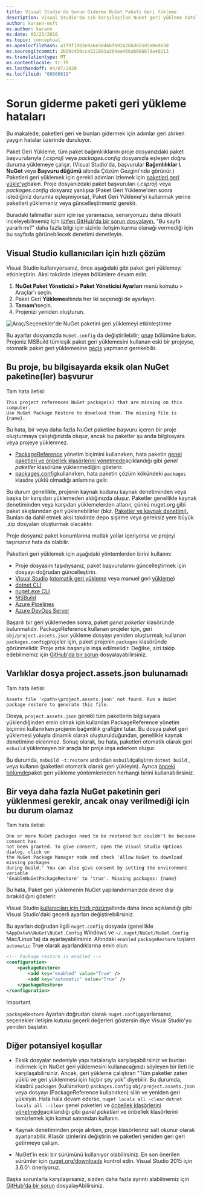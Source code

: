 ```yaml
---
title: Visual Studio'da Sorun Giderme NuGet Paketi Geri Yükleme
description: Visual Studio'da sık karşılaşılan NuGet geri yükleme hatalarının ve bunların nasıl sorun giderilenin açıklaması.
author: karann-msft
ms.author: karann
ms.date: 05/25/2018
ms.topic: conceptual
ms.openlocfilehash: a1f9f1d03e9a6e58466fa92426bd655d5e8ed83d
ms.sourcegitcommit: 2b50c450cca521681a384aa466ab666679a40213
ms.translationtype: MT
ms.contentlocale: tr-TR
ms.lasthandoff: 04/07/2020
ms.locfileid: "68860619"
---
```

# <a name="troubleshooting-package-restore-errors"></a>Sorun giderme paketi geri yükleme hataları

Bu makalede, paketleri geri ve bunları gidermek için adımlar geri alırken yaygın hatalar üzerinde duruluyor. 

Paket Geri Yükleme, tüm paket bağımlılıklarını proje dosyanızdaki paket başvurularıyla *(.csproj)* veya *packages.config* dosyanızla eşleşen doğru duruma yüklemeye çalışır. (Visual Studio'da, başvurular **Bağımlılıklar \ NuGet** veya **Başvuru düğümü** altında Çözüm Gezgini'nde görünür.) Paketleri geri yüklemek için gerekli adımları izlemek için [paketleri geri yükle'ye](../consume-packages/package-restore.md#restore-packages)bakın. Proje dosyanızdaki paket başvuruları (*.csproj*) veya *packages.config* dosyanız yanlışsa (Paket Geri Yükleme'den sonra istediğiniz durumla eşleşmiyorsa), Paket Geri Yükleme'yi kullanmak yerine paketleri yüklemeniz veya güncelleştirmeniz gerekir.

Buradaki talimatlar sizin için işe yaramazsa, senaryonuzu daha dikkatli inceleyebilmemiz için [lütfen GitHub'da bir sorun dosyalayın.](https://github.com/NuGet/docs.microsoft.com-nuget/issues) "Bu sayfa yararlı mı?" daha fazla bilgi için sizinle iletişim kurma olanağı vermediği için bu sayfada görünebilecek denetimi denetleyin.

## <a name="quick-solution-for-visual-studio-users"></a>Visual Studio kullanıcıları için hızlı çözüm

Visual Studio kullanıyorsanız, önce aşağıdaki gibi paket geri yüklemeyi etkinleştirin. Aksi takdirde izleyen bölümlere devam edin.

1. **NuGet Paket Yöneticisi > Paket Yöneticisi Ayarları** menü komutu > Araçlar'ı seçin.
1. Paket Geri **Yükleme**altında her iki seçeneği de ayarlayın.
1. **Tamam'ı**seçin.
1. Projenizi yeniden oluşturun.

![Araç/Seçenekler'de NuGet paketini geri yüklemeyi etkinleştirme](../consume-packages/media/restore-01-autorestoreoptions.png)

Bu ayarlar dosyanızda `NuGet.config` da değiştirilebilir; [onay](#consent) bölümüne bakın. Projeniz MSBuild tümleşik paket geri yüklemesini kullanan eski bir projeyse, otomatik paket geri yüklemesine [geçiş](package-restore.md#migrate-to-automatic-package-restore-visual-studio) yapmanız gerekebilir.

<a name="missing"></a>

## <a name="this-project-references-nuget-packages-that-are-missing-on-this-computer"></a>Bu proje, bu bilgisayarda eksik olan NuGet paketine(ler) başvurur

Tam hata iletisi:

```output
This project references NuGet package(s) that are missing on this computer.
Use NuGet Package Restore to download them. The missing file is {name}.
```

Bu hata, bir veya daha fazla NuGet paketine başvuru içeren bir proje oluşturmaya çalıştığınızda oluşur, ancak bu paketler şu anda bilgisayara veya projeye yüklenmez.

- [PackageReference](package-references-in-project-files.md) yönetim biçimini kullanırken, hata paketin [genel paketleri ve önbellek klasörlerini yönetmede](managing-the-global-packages-and-cache-folders.md)açıklandığı gibi *genel paketler* klasörüne yüklenmediğini gösterir.
- [packages.config](../reference/packages-config.md)kullanırken, hata paketin çözüm kökündeki `packages` klasöre yüklü olmadığı anlamına gelir.

Bu durum genellikle, projenin kaynak kodunu kaynak denetiminden veya başka bir karşıdan yüklemeden aldığınızda oluşur. Paketler genellikle kaynak denetiminden veya karşıdan yüklemelerden atlanır, çünkü nuget.org gibi paket akışlarından geri yüklenebilirler (bkz. [Paketler ve kaynak denetimi).](Packages-and-Source-Control.md) Bunları da dahil etmek aksi takdirde depo şişirme veya gereksiz yere büyük .zip dosyaları oluşturmak olacaktır.

Proje dosyanız paket konumlarına mutlak yollar içeriyorsa ve projeyi taşırsanız hata da olabilir.

Paketleri geri yüklemek için aşağıdaki yöntemlerden birini kullanın:

- Proje dosyasını taşıdıysanız, paket başvurularını güncelleştirmek için dosyayı doğrudan güncelleştirin.
- [Visual Studio](package-restore.md#restore-using-visual-studio) ([otomatik geri yükleme](package-restore.md#restore-packages-automatically-using-visual-studio) veya manuel geri [yükleme](package-restore.md#restore-packages-manually-using-visual-studio))
- [dotnet CLI](package-restore.md#restore-using-the-dotnet-cli)
- [nuget.exe CLI](package-restore.md#restore-using-the-nugetexe-cli)
- [MSBuild](package-restore.md#restore-using-msbuild)
- [Azure Pipelines](package-restore.md#restore-using-azure-pipelines)
- [Azure DevOps Server](package-restore.md#restore-using-azure-devops-server)

Başarılı bir geri yüklemeden sonra, paket *genel paketler* klasöründe bulunmalıdır. PackageReference kullanan projeler için, geri `obj/project.assets.json` yükleme dosyayı yeniden oluşturmalı; kullanan `packages.config`projeler için, paket projenin `packages` klasöründe görünmelidir. Proje artık başarıyla inşa edilmelidir. Değilse, sizi takip edebilmemiz için [GitHub'da bir sorun](https://github.com/NuGet/docs.microsoft.com-nuget/issues) dosyalayabilirsiniz.

<a name="assets"></a>

## <a name="assets-file-projectassetsjson-not-found"></a>Varlıklar dosya project.assets.json bulunamadı

Tam hata iletisi:

```output
Assets file '<path>\project.assets.json' not found. Run a NuGet package restore to generate this file.
```

Dosya, `project.assets.json` gerekli tüm paketlerin bilgisayara yüklendiğinden emin olmak için kullanılan PackageReference yönetim biçimini kullanırken projenin bağımlılık grafiğini tutar. Bu dosya paket geri yüklemesi yoluyla dinamik olarak oluşturulduğundan, genellikle kaynak denetimine eklenmez. Sonuç olarak, bu hata, paketleri otomatik olarak geri `msbuild` yüklemeyen bir araçla bir proje inşa ederken oluşur.

Bu durumda, `msbuild -t:restore` ardından `msbuild`çalıştırın `dotnet build` , veya kullanın (paketleri otomatik olarak geri yükleyin). Ayrıca [önceki bölümde](#missing)paket geri yükleme yöntemlerinden herhangi birini kullanabilirsiniz.

<a name="consent"></a>

## <a name="one-or-more-nuget-packages-need-to-be-restored-but-couldnt-be-because-consent-has-not-been-granted"></a>Bir veya daha fazla NuGet paketinin geri yüklenmesi gerekir, ancak onay verilmediği için bu durum olamaz

Tam hata iletisi:

```output
One or more NuGet packages need to be restored but couldn't be because consent has
not been granted. To give consent, open the Visual Studio Options dialog, click on
the NuGet Package Manager node and check 'Allow NuGet to download missing packages
during build.' You can also give consent by setting the environment variable
'EnableNuGetPackageRestore' to 'true'. Missing packages: {name}
```

Bu hata, Paket geri yüklemenin NuGet yapılandırmanızda devre dışı bırakıldığını gösterir.

Visual Studio [kullanıcıları için Hızlı çözüm](#quick-solution-for-visual-studio-users)altında daha önce açıklandığı gibi Visual Studio'daki geçerli ayarları değiştirebilirsiniz.

Bu ayarları doğrudan ilgili `nuget.config` dosyada (genellikle `%AppData%\NuGet\NuGet.Config` Windows ve `~/.nuget/NuGet/NuGet.Config` Mac/Linux'ta) da ayarlayabilirsiniz. Altındaki `enabled` `packageRestore` tuşların `automatic` True olarak ayarlandıklarına emin olun:

```xml
<!-- Package restore is enabled -->
<configuration>
    <packageRestore>
        <add key="enabled" value="True" />
        <add key="automatic" value="True" />
    </packageRestore>
</configuration>
```

> [!Important]
> `packageRestore` Ayarları doğrudan olarak `nuget.config`ayarlarsanız, seçenekler iletişim kutusu geçerli değerleri göstersin diye Visual Studio'yu yeniden başlatın.

## <a name="other-potential-conditions"></a>Diğer potansiyel koşullar

- Eksik dosyalar nedeniyle yapı hatalarıyla karşılaşabilirsiniz ve bunları indirmek için NuGet geri yüklemesini kullanacağınızı söyleyen bir ileti ile karşılaşabilirsiniz. Ancak, geri yükleme çalıştıran "Tüm paketler zaten yüklü ve geri yüklenmesi için hiçbir şey yok" diyebilir. Bu durumda, klasörü `packages` (kullanırken) `packages.config` `obj/project.assets.json` veya dosyayı (PackageReference kullanırken) silin ve yeniden geri yükleyin. Hata hala devam ederse, `nuget locals all -clear` `dotnet locals all --clear` genel paketleri ve [önbellek klasörlerini yönetmede](managing-the-global-packages-and-cache-folders.md)açıklandığı gibi *genel paketleri* ve önbellek klasörlerini temizlemek için komut satırından kullanın.

- Kaynak denetiminden proje alırken, proje klasörleriniz salt okunur olarak ayarlanabilir. Klasör izinlerini değiştirin ve paketleri yeniden geri geri getirmeye çalışın.

- NuGet'in eski bir sürümünü kullanıyor olabilirsiniz. En son önerilen sürümler için [nuget.org/downloads](https://www.nuget.org/downloads) kontrol edin. Visual Studio 2015 için 3.6.0'ı öneriyoruz.

Başka sorunlarla karşılaşırsanız, sizden daha fazla ayrıntı alabilmemiz için [GitHub'da bir sorun](https://github.com/NuGet/docs.microsoft.com-nuget/issues) dosyalayAbilirsiniz.
